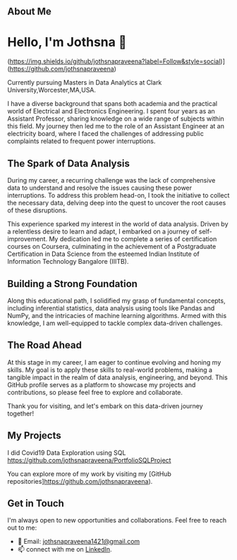 
## About Me

# Hello, I'm Jothsna 👋

(https://img.shields.io/github/jothsnapraveena?label=Follow&style=social)](https://github.com/jothsnapraveena)

Currently pursuing Masters in Data Analytics at Clark University,Worcester,MA,USA.

I have a diverse background that spans both academia and the practical world of Electrical and Electronics Engineering. I spent four years as an Assistant Professor, sharing knowledge on a wide range of subjects within this field. My journey then led me to the role of an Assistant Engineer at an electricity board, where I faced the challenges of addressing public complaints related to frequent power interruptions.

## The Spark of Data Analysis

During my career, a recurring challenge was the lack of comprehensive data to understand and resolve the issues causing these power interruptions. To address this problem head-on, I took the initiative to collect the necessary data, delving deep into the quest to uncover the root causes of these disruptions.

This experience sparked my interest in the world of data analysis. Driven by a relentless desire to learn and adapt, I embarked on a journey of self-improvement. My dedication led me to complete a series of certification courses on Coursera, culminating in the achievement of a Postgraduate Certification in Data Science from the esteemed Indian Institute of Information Technology Bangalore (IIITB).

## Building a Strong Foundation

Along this educational path, I solidified my grasp of fundamental concepts, including inferential statistics, data analysis using tools like Pandas and NumPy, and the intricacies of machine learning algorithms. Armed with this knowledge, I am well-equipped to tackle complex data-driven challenges.

## The Road Ahead

At this stage in my career, I am eager to continue evolving and honing my skills. My goal is to apply these skills to real-world problems, making a tangible impact in the realm of data analysis, engineering, and beyond. This GitHub profile serves as a platform to showcase my projects and contributions, so please feel free to explore and collaborate.

Thank you for visiting, and let's embark on this data-driven journey together!



## My Projects
I did Covid19 Data Exploration using SQL https://github.com/jothsnapraveena/PortfolioSQLProject

You can explore more of my work by visiting my [GitHub repositories]https://github.com/jothsnapraveena).



## Get in Touch

I'm always open to new opportunities and collaborations. Feel free to reach out to me:

- 📧 Email: jothsnapraveena1421@gmail.com
- 📫 connect with me on [LinkedIn](linkedin.com/in/jothsna-praveena-pendyala-882113165).
  



